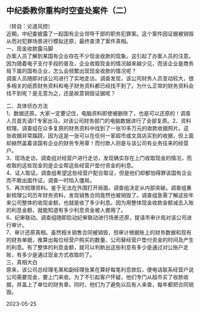## 中纪委教你重构时空查处案件（二）

 

（转自：论道风控）  
近期，中纪委披露了一起国有企业领导干部的职务犯罪案。这个案件因证据被销毁从而对犯罪场景进行模拟还原，最终查清了案件真相。  
一、现金收款露马脚  
办案人员了解到某国有企业存在不少现金收款的现象。这引起了办案人员的注意。因为随着电子支付手段的普及，企业收取现金的情况越来越少见，而该企业是商务局下属的国有企业，怎么会频繁出现现金收款的情况呢？  
调查人员随即对该公司进行了实地走访。调查发现，该公司财务人员变动较大，很多相关的纸质财务资料和电子财务资料都已经找不到了。为什么正常的财务资料会找不到呢？是无意为之，还是故意销毁证据呢？

二、具体侦办方法  
1、数据还原。大家一定要记住，电脑资料即使被删除了，也是可以还原的！调查人员首先请IT专家出马，对该公司财务部门的电脑数据进行了全部复原。2、资料梳理。调查组在众多复原的财务资料中找到了一张10多万元的收款收据照片。这张收据非常蹊跷，因为这是一张可以在任何一家超市或文具店买到的收据，但上面却赫然盖着该国有企业的财务专用章！而付款人则是与该公司有业务往来的经营户。  
3、现场走访。调查组对经营户进行走访，发现确实存在上门收取现金的情况，而收取的这些现金则是企业帮这些经营户垫付资金的利息。  
4、证人取证。调查组希望这些经营户配合取证，但是他们却都怕得罪该国有企业而不敢出面作证。调查一时陷入僵局。  
5、再次梳理资料。鉴于无法在外围打开局面，调查组决定从内部突破。调查组重新梳理公司历年财务资料，发现销售合同竟然也被销毁了。调查组急需了解这些年来公司整体的收现金额，也就是收了多少利息。因为用整体现金收款金额减去入账的利息金额，就能知道有多少利息资金被人挪用了。  
6、纪审联动。调查组随即启动纪审联动进行场景还原，提请市审计局对该公司进行审计。  
7、审计还原真相。虽然相关销售合同被销毁，但审计根据账上的财务数据和现有的财务单据，推算出每位经营户购买的数量、公司替经营户垫付资金的时间及产生的利息。有了整体的利息金额，就可以判断出这些利息有多少是通过对公账户走账，有多少是通过现金方式收取的了。  
三、真相大白  
原来，该公司总经理毛某和副经理张某在算好每笔利息款后，便电话联系经营户说公司需要现金，要上门来收。为了不引起客户怀疑，他们专门从超市买了收款收据，并盖上了单位的财务章。同时，他们为了避免以后有人来查，每年都把合同销毁。

2023-05-25
